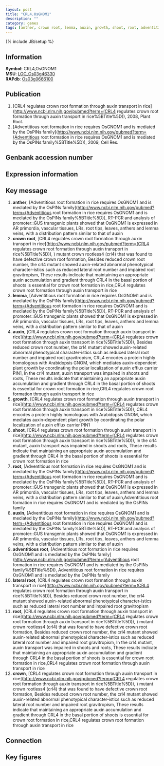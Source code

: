 ```yaml
---
layout: post
title: "CRL4,OsGNOM1"
description: ""
category: genes
tags: [anther, crown root, lemma, auxin, growth, shoot, root, adventitious root, lateral root, crown]
---
```

{% include JB/setup %}

## Information
__Symbol__: CRL4,OsGNOM1  
__MSU__: [LOC_Os03g46330](http://rice.plantbiology.msu.edu/cgi-bin/ORF_infopage.cgi?orf=LOC_Os03g46330)  
__RAPdb__: [Os03g0666100](http://rapdb.dna.affrc.go.jp/viewer/gbrowse_details/irgsp1?name=Os03g0666100)  

## Publication
1. [CRL4 regulates crown root formation through auxin transport in rice](http://www.ncbi.nlm.nih.gov/pubmed?term=(CRL4 regulates crown root formation through auxin transport in rice%5BTitle%5D)), 2008, Plant Root.
2. [Adventitious root formation in rice requires OsGNOM1 and is mediated by the OsPINs family](http://www.ncbi.nlm.nih.gov/pubmed?term=(Adventitious root formation in rice requires OsGNOM1 and is mediated by the OsPINs family%5BTitle%5D)), 2009, Cell Res.

## Genbank accession number

## Expression information

## Key message
1. __anther__, [Adventitious root formation in rice requires OsGNOM1 and is mediated by the OsPINs family](http://www.ncbi.nlm.nih.gov/pubmed?term=(Adventitious root formation in rice requires OsGNOM1 and is mediated by the OsPINs family%5BTitle%5D)),  RT-PCR and analysis of promoter::GUS transgenic plants showed that OsGNOM1 is expressed in AR primordia, vascular tissues, LRs, root tips, leaves, anthers and lemma veins, with a distribution pattern similar to that of auxin
2. __crown root__, [CRL4 regulates crown root formation through auxin transport in rice](http://www.ncbi.nlm.nih.gov/pubmed?term=(CRL4 regulates crown root formation through auxin transport in rice%5BTitle%5D)), ) mutant crown rootless4 (crl4) that was found to have defective crown root formation, Besides reduced crown root number, the crl4 mutant showed auxin-related abnormal phenotypical character-istics such as reduced lateral root number and impaired root gravitropism, These results indicate that maintaining an appropriate auxin accumulation and gradient through CRL4 in the basal portion of shoots is essential for crown root formation in rice,CRL4 regulates crown root formation through auxin transport in rice
3. __lemma__, [Adventitious root formation in rice requires OsGNOM1 and is mediated by the OsPINs family](http://www.ncbi.nlm.nih.gov/pubmed?term=(Adventitious root formation in rice requires OsGNOM1 and is mediated by the OsPINs family%5BTitle%5D)),  RT-PCR and analysis of promoter::GUS transgenic plants showed that OsGNOM1 is expressed in AR primordia, vascular tissues, LRs, root tips, leaves, anthers and lemma veins, with a distribution pattern similar to that of auxin
4. __auxin__, [CRL4 regulates crown root formation through auxin transport in rice](http://www.ncbi.nlm.nih.gov/pubmed?term=(CRL4 regulates crown root formation through auxin transport in rice%5BTitle%5D)),  Besides reduced crown root number, the crl4 mutant showed auxin-related abnormal phenotypical character-istics such as reduced lateral root number and impaired root gravitropism, CRL4 encodes a protein highly homologous with Arabidopsis GNOM, which mediates auxin-dependent plant growth by coordinating the polar localization of auxin efflux carrier PIN1, In the crl4 mutant, auxin transport was impaired in shoots and roots, These results indicate that maintaining an appropriate auxin accumulation and gradient through CRL4 in the basal portion of shoots is essential for crown root formation in rice,CRL4 regulates crown root formation through auxin transport in rice
5. __growth__, [CRL4 regulates crown root formation through auxin transport in rice](http://www.ncbi.nlm.nih.gov/pubmed?term=(CRL4 regulates crown root formation through auxin transport in rice%5BTitle%5D)),  CRL4 encodes a protein highly homologous with Arabidopsis GNOM, which mediates auxin-dependent plant growth by coordinating the polar localization of auxin efflux carrier PIN1
6. __shoot__, [CRL4 regulates crown root formation through auxin transport in rice](http://www.ncbi.nlm.nih.gov/pubmed?term=(CRL4 regulates crown root formation through auxin transport in rice%5BTitle%5D)),  In the crl4 mutant, auxin transport was impaired in shoots and roots, These results indicate that maintaining an appropriate auxin accumulation and gradient through CRL4 in the basal portion of shoots is essential for crown root formation in rice
7. __root__, [Adventitious root formation in rice requires OsGNOM1 and is mediated by the OsPINs family](http://www.ncbi.nlm.nih.gov/pubmed?term=(Adventitious root formation in rice requires OsGNOM1 and is mediated by the OsPINs family%5BTitle%5D)),  RT-PCR and analysis of promoter::GUS transgenic plants showed that OsGNOM1 is expressed in AR primordia, vascular tissues, LRs, root tips, leaves, anthers and lemma veins, with a distribution pattern similar to that of auxin,Adventitious root formation in rice requires OsGNOM1 and is mediated by the OsPINs family
8. __auxin__, [Adventitious root formation in rice requires OsGNOM1 and is mediated by the OsPINs family](http://www.ncbi.nlm.nih.gov/pubmed?term=(Adventitious root formation in rice requires OsGNOM1 and is mediated by the OsPINs family%5BTitle%5D)),  RT-PCR and analysis of promoter::GUS transgenic plants showed that OsGNOM1 is expressed in AR primordia, vascular tissues, LRs, root tips, leaves, anthers and lemma veins, with a distribution pattern similar to that of auxin
9. __adventitious root__, [Adventitious root formation in rice requires OsGNOM1 and is mediated by the OsPINs family](http://www.ncbi.nlm.nih.gov/pubmed?term=(Adventitious root formation in rice requires OsGNOM1 and is mediated by the OsPINs family%5BTitle%5D)), Adventitious root formation in rice requires OsGNOM1 and is mediated by the OsPINs family
10. __lateral root__, [CRL4 regulates crown root formation through auxin transport in rice](http://www.ncbi.nlm.nih.gov/pubmed?term=(CRL4 regulates crown root formation through auxin transport in rice%5BTitle%5D)),  Besides reduced crown root number, the crl4 mutant showed auxin-related abnormal phenotypical character-istics such as reduced lateral root number and impaired root gravitropism
11. __root__, [CRL4 regulates crown root formation through auxin transport in rice](http://www.ncbi.nlm.nih.gov/pubmed?term=(CRL4 regulates crown root formation through auxin transport in rice%5BTitle%5D)), ) mutant crown rootless4 (crl4) that was found to have defective crown root formation, Besides reduced crown root number, the crl4 mutant showed auxin-related abnormal phenotypical character-istics such as reduced lateral root number and impaired root gravitropism, In the crl4 mutant, auxin transport was impaired in shoots and roots, These results indicate that maintaining an appropriate auxin accumulation and gradient through CRL4 in the basal portion of shoots is essential for crown root formation in rice,CRL4 regulates crown root formation through auxin transport in rice
12. __crown__, [CRL4 regulates crown root formation through auxin transport in rice](http://www.ncbi.nlm.nih.gov/pubmed?term=(CRL4 regulates crown root formation through auxin transport in rice%5BTitle%5D)), ) mutant crown rootless4 (crl4) that was found to have defective crown root formation, Besides reduced crown root number, the crl4 mutant showed auxin-related abnormal phenotypical character-istics such as reduced lateral root number and impaired root gravitropism, These results indicate that maintaining an appropriate auxin accumulation and gradient through CRL4 in the basal portion of shoots is essential for crown root formation in rice,CRL4 regulates crown root formation through auxin transport in rice

## Connection

## Key figures


